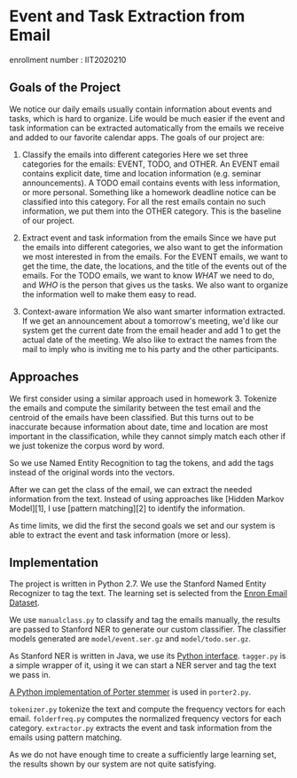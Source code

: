Event and Task Extraction from Email
====================================

enrollment number : IIT2020210

Goals of the Project
-------------------
We notice our daily emails usually contain information about events and tasks, which is hard to organize. Life would be much easier if the event and task information can be extracted automatically from the emails we receive and added to our favorite calendar apps. The goals of our project are:

1. Classify the emails into different categories
Here we set three categories for the emails: EVENT, TODO, and OTHER. An EVENT email contains explicit date, time and location information (e.g. seminar announcements). A TODO email contains events with less information, or more personal. Something like a homework deadline notice can be classified into this category. For all the rest emails contain no such information, we put them into the OTHER category. This is the baseline of our project. 

2. Extract event and task information from the emails
Since we have put the emails into different categories, we also want to get the information we most interested in from the emails. For the EVENT emails, we want to get the time, the date, the locations, and the title of the events out of the emails. For the TODO emails, we want to know *WHAT* we need to do, and *WHO* is the person that gives us the tasks. We also want to organize the information well to make them easy to read. 

3. Context-aware information
We also want smarter information extracted. If we get an announcement about a tomorrow's meeting, we'd like our system get the current date from the email header and add 1 to get the actual date of the meeting. We also like to extract the names from the mail to imply who is inviting me to his party and the other participants. 

Approaches
----------
We first consider using a similar approach used in homework 3. Tokenize the emails and compute the similarity between the test email and the centroid of the emails have been classified. But this turns out to be inaccurate because information about date, time and location are most important in the classification, while they cannot simply match each other if we just tokenize the corpus word by word. 

So we use Named Entity Recognition to tag the tokens, and add the tags instead of the original words into the vectors. 

After we can get the class of the email, we can extract the needed information from the text. Instead of using approaches like [Hidden Markov Model][1], I use [pattern matching][2] to identify the information.

As time limits, we did the first the second goals we set and our system is able to extract the event and task information (more or less).

Implementation
--------------
The project is written in Python 2.7. We use the Stanford Named Entity Recognizer to tag the text. The learning set is selected from the [Enron Email Dataset](http://www.cs.cmu.edu/~enron/).

We use `manualclass.py` to classify and tag the emails manually, the results are passed to Stanford NER to generate our custom classifier. The classifier models generated are `model/event.ser.gz` and `model/todo.ser.gz`.

As Stanford NER is written in Java, we use its [Python interface](https://github.com/dat/pyner). `tagger.py` is a simple wrapper of it, using it we can start a NER server and tag the text we pass in.

[A Python implementation of Porter stemmer](https://pypi.python.org/pypi/stemming/1.0) is used in `porter2.py`.

`tokenizer.py` tokenize the text and compute the frequency vectors for each email. `folderfreq.py` computes the normalized frequency vectors for each category. `extractor.py` extracts the event and task information from the emails using pattern matching.

As we do not have enough time to create a sufficiently large learning set, the results shown by our system are not quite satisfying.


